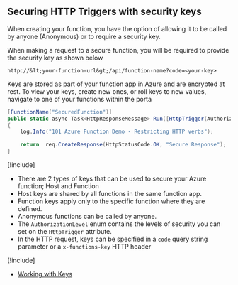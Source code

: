## Securing HTTP Triggers with security keys

When creating your function, you have the option of allowing it to be called by anyone (Anonymous) or to require a security key.

 When making a request to a secure function, you will be required to provide the security key as shown below

 `http://&lt;your-function-url&gt;/api/function-name?code=<your-key>`

Keys are stored as part of your function app in Azure and are encrypted at rest. To view your keys, create new ones, or roll keys to new values, navigate to one of your functions within the porta


```csharp
[FunctionName("SecuredFunction")]
public static async Task<HttpResponseMessage> Run([HttpTrigger(AuthorizationLevel.Function, "GET")]HttpRequestMessage req, TraceWriter log)
{
    log.Info("101 Azure Function Demo - Restricting HTTP verbs");

    return  req.CreateResponse(HttpStatusCode.OK, "Secure Response");
}
```

[!include[](../includes/takeaways-heading.md)]
* There are 2 types of keys that can be used to secure your Azure function; Host and Function
* Host keys are shared by all functions in the same function app.
* Function keys apply only to the specific function where they are defined.
* Anonymous functions can be called by anyone.
* The `AuthorizationLevel` enum contains the levels of security you can set on the `HttpTrigger` attribute.
* In the HTTP request, keys can be specified in a `code` query string parameter or a `x-functions-key` HTTP header

[!include[](../includes/read-more-heading.md)]
* [Working with Keys](https://docs.microsoft.com/azure/azure-functions/functions-bindings-http-webhook#working-with-keys)